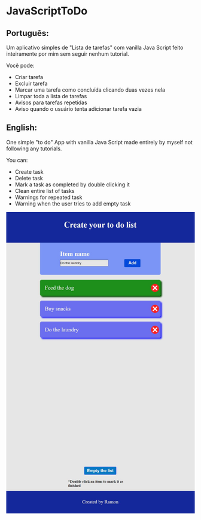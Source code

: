 # JavaScriptToDo

## Português:

Um aplicativo simples de "Lista de tarefas" com vanilla Java Script feito inteiramente por mim sem seguir nenhum tutorial.

Você pode:

- Criar tarefa
- Excluir tarefa
- Marcar uma tarefa como concluída clicando duas vezes nela
- Limpar toda a lista de tarefas
- Avisos para tarefas repetidas
- Aviso quando o usuário tenta adicionar tarefa vazia

## English:

One simple "to do" App with vanilla Java Script made entirely by myself not following any tutorials.

You can:

- Create task
- Delete task
- Mark a task as completed by double clicking it
- Clean entire list of tasks
- Warnings for repeated task 
- Warning when the user tries to add empty task


![My Image](javascripttodo.JPG)


